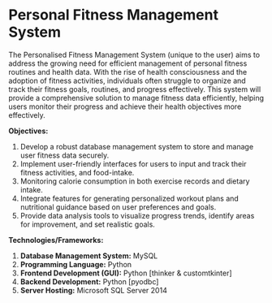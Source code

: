 # Personal Fitness Management System

The Personalised Fitness Management System (unique to the user) aims to address the growing need for efficient management of personal fitness routines and health data. With the rise of health consciousness and the adoption of fitness activities, individuals often struggle to organize and track their fitness goals, routines, and progress effectively. This system will provide a comprehensive solution to manage fitness data efficiently, helping users monitor their progress and achieve their health objectives more effectively.

**Objectives:**
1.	Develop a robust database management system to store and manage user fitness data securely.
2.	Implement user-friendly interfaces for users to input and track their fitness activities, and food-intake.
3.	Monitoring calorie consumption in both exercise records and dietary intake.
4.	Integrate features for generating personalized workout plans and nutritional guidance based on user preferences and goals.
5.	Provide data analysis tools to visualize progress trends, identify areas for improvement, and set realistic goals.

**Technologies/Frameworks:**
1.	**Database Management System:** MySQL
2.	**Programming Language:** Python
3.	**Frontend Development (GUI):** Python [thinker & customtkinter]
4.	**Backend Development:** Python [pyodbc]
5.	**Server Hosting:** Microsoft SQL Server 2014
